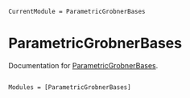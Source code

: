 ```@meta
CurrentModule = ParametricGrobnerBases
```

# ParametricGrobnerBases

Documentation for [ParametricGrobnerBases](https://github.com/0708andreas/ParametricGrobnerBases.jl).

```@index
```

```@autodocs
Modules = [ParametricGrobnerBases]
```
